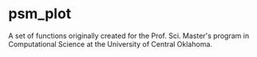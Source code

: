 # psm_plot
A set of functions originally created for the Prof. Sci. Master's program in Computational Science at the University of Central Oklahoma.
